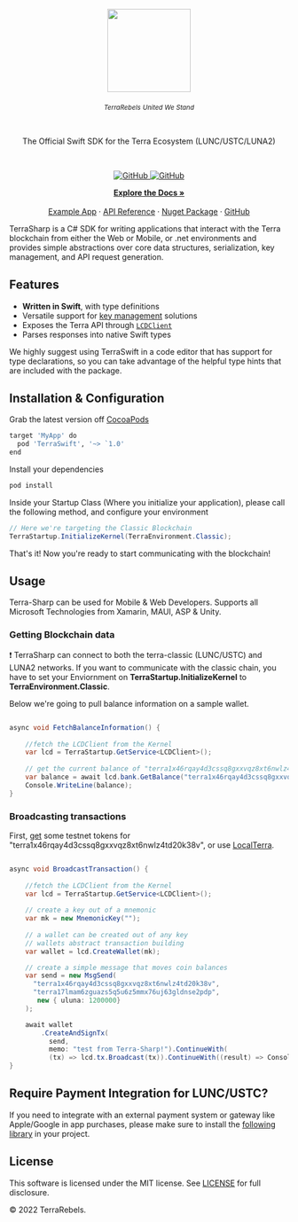 
<p align="center">
    <a href="https://www.terrarebels.net/"><img src="https://github.com/terra-rebels/terra-sharp/blob/master/TerraSharp/TerraRebels.png" align="center" width=150/></a>
</p>
<div align="center">
  <sub><em>TerraRebels</em></sub>
  <sub><em>United We Stand</em></sub>
</div>

<p>&nbsp;</p>
<p align="center">
The Official Swift SDK for the Terra Ecosystem (LUNC/USTC/LUNA2)
</p>
<br/>

<p align="center">
  <a href="https://github.com/terra-rebels/terra-sharp/blob/master/LICENSE.md">
  <img alt="GitHub" src="https://img.shields.io/github/license/terra-money/terra.js">
  </a>

  <a href="https://www.nuget.org/packages/TerraSharp">
    <img alt="GitHub" src="https://img.shields.io/nuget/v/TerraSharp">
  </a>
</p>

<p align="center">
  <a href="https://docs.terra.money/"><strong>Explore the Docs »</strong></a>
  <br />
  <br/>
  <a href="https://github.com/terra-rebels/terra-sharp/tree/master/TerraSharp.Maui.Example">Example App</a>
  ·
  <a href="https://terra-rebels.github.io/terra-sharp/TerraSharp/Documentation/html/index.html">API Reference</a>
  ·
  <a href="https://www.nuget.org/packages/TerraSharp">Nuget Package</a>
  ·
  <a href="https://github.com/terra-rebels/Terra-Sharp">GitHub</a>
</p>

TerraSharp is a C# SDK for writing applications that interact with the Terra blockchain from either the Web or Mobile, or .net environments and provides simple abstractions over core data structures, serialization, key management, and API request generation.

## Features

- **Written in Swift**, with type definitions
- Versatile support for [key management](https://docs.terra.money/docs/develop/sdks/terra-js/keys.html) solutions
- Exposes the Terra API through [`LCDClient`](https://docs.terra.money/docs/develop/sdks/terra-js/query-data.html)
- Parses responses into native Swift types

We highly suggest using TerraSwift in a code editor that has support for type declarations, so you can take advantage of the helpful type hints that are included with the package.

## Installation & Configuration

Grab the latest version off [CocoaPods](https://www.nuget.org/packages/TerraSharp)

```sh
target 'MyApp' do
  pod 'TerraSwift', '~> `1.0'
end
```
Install your dependencies

```sh
pod install
```

Inside your Startup Class (Where you initialize your application), please call the following method, and configure your environment
```cs
// Here we're targeting the Classic Blockchain
TerraStartup.InitializeKernel(TerraEnvironment.Classic);
```
That's it! Now you're ready to start communicating with the blockchain! 

## Usage

Terra-Sharp can be used for Mobile & Web Developers. Supports all Microsoft Technologies from Xamarin, MAUI, ASP & Unity.

### Getting Blockchain data
:exclamation: TerraSharp can connect to both the terra-classic (LUNC/USTC) and LUNA2 networks. If you want to communicate with the classic chain, you have to set your Enviornment on **TerraStartup.InitializeKernel** to **TerraEnvironment.Classic**.

Below we're going to pull balance information on a sample wallet.
```cs

async void FetchBalanceInformation() {
    
    //fetch the LCDClient from the Kernel
    var lcd = TerraStartup.GetService<LCDClient>();
    
    // get the current balance of "terra1x46rqay4d3cssq8gxxvqz8xt6nwlz4td20k38v"
    var balance = await lcd.bank.GetBalance("terra1x46rqay4d3cssq8gxxvqz8xt6nwlz4td20k38v");
    Console.WriteLine(balance);
}

```

### Broadcasting transactions

First, [get](https://faucet.terra.money/) some testnet tokens for "terra1x46rqay4d3cssq8gxxvqz8xt6nwlz4td20k38v", or use [LocalTerra](https://github.com/terra-rebels/LocalTerra).

```cs

async void BroadcastTransaction() {
    
    //fetch the LCDClient from the Kernel
    var lcd = TerraStartup.GetService<LCDClient>();
    
    // create a key out of a mnemonic
    var mk = new MnemonicKey("");
   
    // a wallet can be created out of any key
    // wallets abstract transaction building
    var wallet = lcd.CreateWallet(mk);

    // create a simple message that moves coin balances
    var send = new MsgSend(
      "terra1x46rqay4d3cssq8gxxvqz8xt6nwlz4td20k38v",
      "terra17lmam6zguazs5q5u6z5mmx76uj63gldnse2pdp",
       new { uluna: 1200000}
    );

    await wallet
        .CreateAndSignTx(
          send,
          memo: "test from Terra-Sharp!").ContinueWith(
          (tx) => lcd.tx.Broadcast(tx)).ContinueWith((result) => Console.WriteLine($"TX hash: {result.txhash}");
}
```

## Require Payment Integration for LUNC/USTC?

If you need to integrate with an external payment system or gateway like Apple/Google in app purchases, please make sure to install the [following library](https://github.com/terra-rebels/Terra-Sharp-InAppPurchases) in your project.

## License

This software is licensed under the MIT license. See [LICENSE](./LICENSE) for full disclosure.

© 2022 TerraRebels.
